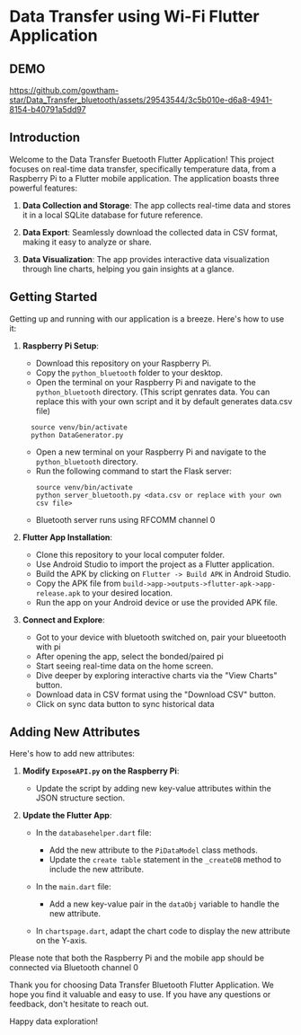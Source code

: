 # Data Transfer using Wi-Fi Flutter Application

## DEMO

https://github.com/gowtham-star/Data_Transfer_bluetooth/assets/29543544/3c5b010e-d6a8-4941-8154-b40791a5dd97



## Introduction

Welcome to the Data Transfer Buetooth Flutter Application! This project focuses on real-time data transfer, specifically temperature data, from a Raspberry Pi to a Flutter mobile application. The application boasts three powerful features:

1. **Data Collection and Storage**: The app collects real-time data and stores it in a local SQLite database for future reference.

2. **Data Export**: Seamlessly download the collected data in CSV format, making it easy to analyze or share.

3. **Data Visualization**: The app provides interactive data visualization through line charts, helping you gain insights at a glance.

## Getting Started

Getting up and running with our application is a breeze. Here's how to use it:

1. **Raspberry Pi Setup**:
   - Download this repository on your Raspberry Pi.
   - Copy the `python_bluetooth` folder to your desktop.
   - Open the terminal on your Raspberry Pi and navigate to the `python_bluetooth` directory. (This script genrates data. You can replace this with your own script and it by default generates data.csv file)
   ```
     source venv/bin/activate
     python DataGenerator.py
   ```
   - Open a new terminal on your Raspberry Pi and navigate to the `python_bluetooth` directory.
   - Run the following command to start the Flask server:
     ```
     source venv/bin/activate
     python server_bluetooth.py <data.csv or replace with your own csv file>
     ```
   - Bluetooth server runs using RFCOMM channel 0

2. **Flutter App Installation**:
   - Clone this repository to your local computer folder.
   - Use Android Studio to import the project as a Flutter application.
   - Build the APK by clicking on `Flutter -> Build APK` in Android Studio.
   - Copy the APK file from `build->app->outputs->flutter-apk->app-release.apk` to your desired location.
   - Run the app on your Android device or use the provided APK file.
   
3. **Connect and Explore**:
   - Got to your device with bluetooth switched on, pair your blueetooth with pi
   - After opening the app, select the bonded/paired pi
   - Start seeing real-time data on the home screen.
   - Dive deeper by exploring interactive charts via the "View Charts" button.
   - Download data in CSV format using the "Download CSV" button.
   - Click on sync data button to sync historical data
     
## Adding New Attributes

Here's how to add new attributes:

1. **Modify `ExposeAPI.py` on the Raspberry Pi**:
   - Update the script by adding new key-value attributes within the JSON structure section.

2. **Update the Flutter App**:
   - In the `databasehelper.dart` file:
     - Add the new attribute to the `PiDataModel` class methods.
     - Update the `create table` statement in the `_createDB` method to include the new attribute.

   - In the `main.dart` file:
     - Add a new key-value pair in the `dataObj` variable to handle the new attribute.

   - In `chartspage.dart`, adapt the chart code to display the new attribute on the Y-axis.

Please note that both the Raspberry Pi and the mobile app should be connected via Bluetooth channel 0

Thank you for choosing  Data Transfer Bluetooth Flutter Application. We hope you find it valuable and easy to use. If you have any questions or feedback, don't hesitate to reach out.

Happy data exploration!

